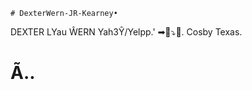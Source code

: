     # DexterWern-JR-Kearney• 
DEXTER LYau ŴERN Yah3Ŷ/Yelpp.' ➡🦇⤵🦋. Cosby Texas.
# Ã..

                